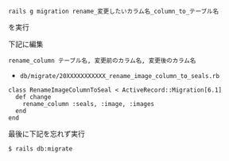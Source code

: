 ```
rails g migration rename_変更したいカラム名_column_to_テーブル名
```
を実行

下記に編集

```
rename_column テーブル名, 変更前のカラム名, 変更後のカラム名
```

- `db/migrate/20XXXXXXXXXXX_rename_image_column_to_seals.rb`

```
class RenameImageColumnToSeal < ActiveRecord::Migration[6.1]
  def change
    rename_column :seals, :image, :images
  end
end
```

最後に下記を忘れず実行
```
$ rails db:migrate
```
